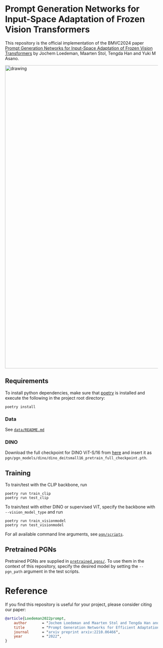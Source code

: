 # Prompt Generation Networks for Input-Space Adaptation of Frozen Vision Transformers

This repository is the official implementation of the BMVC2024 paper [Prompt Generation Networks for Input-Space Adaptation of Frozen Vision Transformers](https://arxiv.org/abs/2210.06466) by Jochem Loedeman, Maarten Stol, Tengda Han and Yuki M Asano.

<img src="figure/arch.png" alt="drawing" width="1000"/>

## Requirements

To install python dependencies, make sure that [poetry](https://pypi.org/project/poetry/) is installed and execute the following in the project root directory:

```setup
poetry install
```
### Data
See [`data/README.md`](data/README.md)

### DINO
Download the full checkpoint for DINO ViT-S/16 from [here](https://github.com/facebookresearch/dino) and insert it as `pgn/pgn_models/dino/dino_deitsmall16_pretrain_full_checkpoint.pth`.

## Training

To train/test with the CLIP backbone, run

```train
poetry run train_clip
poetry run test_clip
```

To train/test with either DINO or supervised ViT, specify the backbone with `--vision_model_type` and run

```train
poetry run train_visionmodel
poetry run test_visionmodel
```

For all available command line arguments, see [`pgn/scripts`](pgn/scripts).

## Pretrained PGNs
Pretrained PGNs are supplied in [`pretrained_pgns/`](pretrained_pgns). To use them in the context of this repository, specify the desired model by setting the `--pgn_path` argument in the test scripts.

# Reference
If you find this repository is useful for your project, please consider citing our paper:
```bibtex
@article{Loedeman2022prompt,
    author       = "Jochem Loedeman and Maarten Stol and Tengda Han and Yuki M Asano",
    title        = "Prompt Generation Networks for Efficient Adaptation of Frozen Vision Transformers",
    journal      = "arxiv preprint arxiv:2210.06466",
    year         = "2022",
}
```
